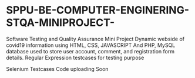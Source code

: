 # SPPU-BE-COMPUTER-ENGINERING-STQA-MINIPROJECT-
Software Testing and Quality Assurance Mini Project Dynamic webside of covid19 information using HTML, CSS, JAVASCRIPT And PHP, MySQL database used to store  user account, comment, and registration form details. Regular Expression testcases for testing  purpose


Selenium Testcases Code uploading Soon
